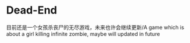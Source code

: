 # Dead-End
目前还是一个女孩杀丧尸的无尽游戏，未来也许会继续更新/A game which is about a girl killing infinite zombie, maybe will updated in future
